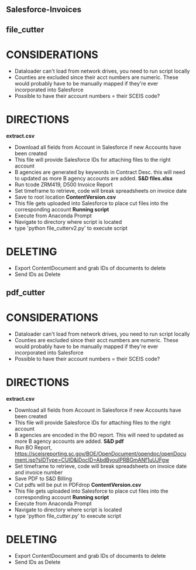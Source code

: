 ## Salesforce-Invoices

## file_cutter
# CONSIDERATIONS
- Dataloader can't load from network drives, you need to run script locally
- Counties are excluded since their acct numbers are numeric. These would probably
have to be manually mapped if they're ever incorporated into Salesforce
- Possible to have their account numbers = their SCEIS code?

# DIRECTIONS
**extract.csv**
- Download all fields from Account in Salesforce if new Accounts have been created
- This file will provide Salesforce IDs for attaching files to the right account
- B agencies are generated by keywords in Contract Desc. this will need to updated
as more B agency accounts are added.
**S&D files.xlsx**
- Run tcode ZRM419, D500 Invoice Report
- Set timeframe to retrieve, code will break spreadsheets on invoice date
- Save to root location
**ContentVersion.csv**
- This file gets uploaded into Salesforce to place cut files into the corresponding
account
**Running script**
- Execute from Anaconda Prompt
- Navigate to directory where script is located
- type 'python file_cutterv2.py' to execute script
# DELETING
- Export ContentDocument and grab IDs of documents to delete
- Send IDs as Delete

## pdf_cutter
# CONSIDERATIONS
- Dataloader can't load from network drives, you need to run script locally
- Counties are excluded since their acct numbers are numeric. These would probably
have to be manually mapped if they're ever incorporated into Salesforce
- Possible to have their account numbers = their SCEIS code?

# DIRECTIONS
**extract.csv**
- Download all fields from Account in Salesforce if new Accounts have been created
- This file will provide Salesforce IDs for attaching files to the right account
- B agencies are encoded in the BO report. This will need to updated
as more B agency accounts are added.
**S&D pdf**
- Run BO Report, https://sceisreporting.sc.gov/BOE/OpenDocument/opendoc/openDocument.jsp?sIDType=CUID&iDocID=AbdByouIPRBGmANf1uUJFgw
- Set timeframe to retrieve, code will break spreadsheets on invoice date and invoice number
- Save PDF to S&D Billing
- Cut pdfs will be put in PDFdrop
**ContentVersion.csv**
- This file gets uploaded into Salesforce to place cut files into the corresponding
account
**Running script**
- Execute from Anaconda Prompt
- Navigate to directory where script is located
- type 'python file_cutter.py' to execute script
# DELETING
- Export ContentDocument and grab IDs of documents to delete
- Send IDs as Delete
